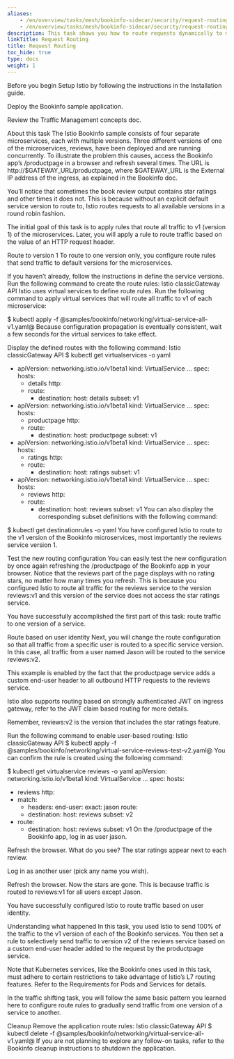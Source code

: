 ```yaml
---
aliases:
    - /en/overview/tasks/mesh/bookinfo-sidecar/security/request-routing/
    - /en/overview/tasks/mesh/bookinfo-sidecar/security/request-routing/
description: This task shows you how to route requests dynamically to multiple versions of a microservice.
linkTitle: Request Routing
title: Request Routing
toc_hide: true
type: docs
weight: 1
---
```




Before you begin
Setup Istio by following the instructions in the Installation guide.

Deploy the Bookinfo sample application.

Review the Traffic Management concepts doc.

About this task
The Istio Bookinfo sample consists of four separate microservices, each with multiple versions. Three different versions of one of the microservices, reviews, have been deployed and are running concurrently. To illustrate the problem this causes, access the Bookinfo app’s /productpage in a browser and refresh several times. The URL is http://$GATEWAY_URL/productpage, where $GATEWAY_URL is the External IP address of the ingress, as explained in the Bookinfo doc.

You’ll notice that sometimes the book review output contains star ratings and other times it does not. This is because without an explicit default service version to route to, Istio routes requests to all available versions in a round robin fashion.

The initial goal of this task is to apply rules that route all traffic to v1 (version 1) of the microservices. Later, you will apply a rule to route traffic based on the value of an HTTP request header.

Route to version 1
To route to one version only, you configure route rules that send traffic to default versions for the microservices.

If you haven’t already, follow the instructions in define the service versions.
Run the following command to create the route rules:
Istio classicGateway API
Istio uses virtual services to define route rules. Run the following command to apply virtual services that will route all traffic to v1 of each microservice:

$ kubectl apply -f @samples/bookinfo/networking/virtual-service-all-v1.yaml@
Because configuration propagation is eventually consistent, wait a few seconds for the virtual services to take effect.

Display the defined routes with the following command:
Istio classicGateway API
$ kubectl get virtualservices -o yaml
- apiVersion: networking.istio.io/v1beta1
  kind: VirtualService
  ...
  spec:
    hosts:
    - details
    http:
    - route:
      - destination:
          host: details
          subset: v1
- apiVersion: networking.istio.io/v1beta1
  kind: VirtualService
  ...
  spec:
    hosts:
    - productpage
    http:
    - route:
      - destination:
          host: productpage
          subset: v1
- apiVersion: networking.istio.io/v1beta1
  kind: VirtualService
  ...
  spec:
    hosts:
    - ratings
    http:
    - route:
      - destination:
          host: ratings
          subset: v1
- apiVersion: networking.istio.io/v1beta1
  kind: VirtualService
  ...
  spec:
    hosts:
    - reviews
    http:
    - route:
      - destination:
          host: reviews
          subset: v1
You can also display the corresponding subset definitions with the following command:

$ kubectl get destinationrules -o yaml
You have configured Istio to route to the v1 version of the Bookinfo microservices, most importantly the reviews service version 1.

Test the new routing configuration
You can easily test the new configuration by once again refreshing the /productpage of the Bookinfo app in your browser. Notice that the reviews part of the page displays with no rating stars, no matter how many times you refresh. This is because you configured Istio to route all traffic for the reviews service to the version reviews:v1 and this version of the service does not access the star ratings service.

You have successfully accomplished the first part of this task: route traffic to one version of a service.

Route based on user identity
Next, you will change the route configuration so that all traffic from a specific user is routed to a specific service version. In this case, all traffic from a user named Jason will be routed to the service reviews:v2.

This example is enabled by the fact that the productpage service adds a custom end-user header to all outbound HTTP requests to the reviews service.

Istio also supports routing based on strongly authenticated JWT on ingress gateway, refer to the JWT claim based routing for more details.

Remember, reviews:v2 is the version that includes the star ratings feature.

Run the following command to enable user-based routing:
Istio classicGateway API
$ kubectl apply -f @samples/bookinfo/networking/virtual-service-reviews-test-v2.yaml@
You can confirm the rule is created using the following command:

$ kubectl get virtualservice reviews -o yaml
apiVersion: networking.istio.io/v1beta1
kind: VirtualService
...
spec:
  hosts:
  - reviews
  http:
  - match:
    - headers:
        end-user:
          exact: jason
    route:
    - destination:
        host: reviews
        subset: v2
  - route:
    - destination:
        host: reviews
        subset: v1
On the /productpage of the Bookinfo app, log in as user jason.

Refresh the browser. What do you see? The star ratings appear next to each review.

Log in as another user (pick any name you wish).

Refresh the browser. Now the stars are gone. This is because traffic is routed to reviews:v1 for all users except Jason.

You have successfully configured Istio to route traffic based on user identity.

Understanding what happened
In this task, you used Istio to send 100% of the traffic to the v1 version of each of the Bookinfo services. You then set a rule to selectively send traffic to version v2 of the reviews service based on a custom end-user header added to the request by the productpage service.

Note that Kubernetes services, like the Bookinfo ones used in this task, must adhere to certain restrictions to take advantage of Istio’s L7 routing features. Refer to the Requirements for Pods and Services for details.

In the traffic shifting task, you will follow the same basic pattern you learned here to configure route rules to gradually send traffic from one version of a service to another.

Cleanup
Remove the application route rules:
Istio classicGateway API
$ kubectl delete -f @samples/bookinfo/networking/virtual-service-all-v1.yaml@
If you are not planning to explore any follow-on tasks, refer to the Bookinfo cleanup instructions to shutdown the application.
